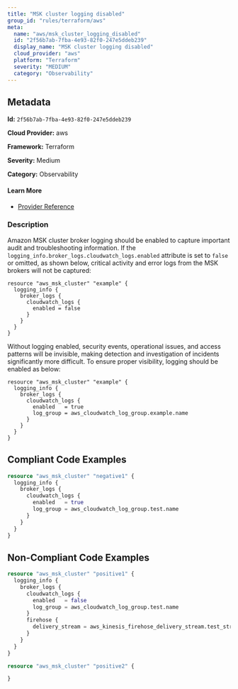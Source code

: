 ```yaml
---
title: "MSK cluster logging disabled"
group_id: "rules/terraform/aws"
meta:
  name: "aws/msk_cluster_logging_disabled"
  id: "2f56b7ab-7fba-4e93-82f0-247e5ddeb239"
  display_name: "MSK cluster logging disabled"
  cloud_provider: "aws"
  platform: "Terraform"
  severity: "MEDIUM"
  category: "Observability"
---
```

## Metadata

**Id:** `2f56b7ab-7fba-4e93-82f0-247e5ddeb239`

**Cloud Provider:** aws

**Framework:** Terraform

**Severity:** Medium

**Category:** Observability

#### Learn More

 - [Provider Reference](https://registry.terraform.io/providers/hashicorp/aws/latest/docs/resources/msk_cluster#broker_logs)

### Description

 Amazon MSK cluster broker logging should be enabled to capture important audit and troubleshooting information. If the `logging_info.broker_logs.cloudwatch_logs.enabled` attribute is set to `false` or omitted, as shown below, critical activity and error logs from the MSK brokers will not be captured: 

```
resource "aws_msk_cluster" "example" {
  logging_info {
    broker_logs {
      cloudwatch_logs {
        enabled = false
      }
    }
  }
}
```

Without logging enabled, security events, operational issues, and access patterns will be invisible, making detection and investigation of incidents significantly more difficult. To ensure proper visibility, logging should be enabled as below:

```
resource "aws_msk_cluster" "example" {
  logging_info {
    broker_logs {
      cloudwatch_logs {
        enabled   = true
        log_group = aws_cloudwatch_log_group.example.name
      }
    }
  }
}
```


## Compliant Code Examples
```terraform
resource "aws_msk_cluster" "negative1" {  
  logging_info {
    broker_logs {
      cloudwatch_logs {
        enabled   = true
        log_group = aws_cloudwatch_log_group.test.name
      }
    }
  }
}
```
## Non-Compliant Code Examples
```terraform
resource "aws_msk_cluster" "positive1" {
  logging_info {
    broker_logs {
      cloudwatch_logs {
        enabled   = false
        log_group = aws_cloudwatch_log_group.test.name
      }
      firehose {
        delivery_stream = aws_kinesis_firehose_delivery_stream.test_stream.name
      }
    }
  }
}

resource "aws_msk_cluster" "positive2" {

}

```